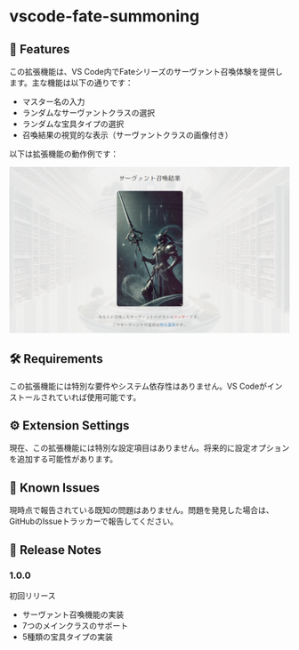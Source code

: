 # vscode-fate-summoning 

## 🚀 Features

この拡張機能は、VS Code内でFateシリーズのサーヴァント召喚体験を提供します。主な機能は以下の通りです：

- マスター名の入力
- ランダムなサーヴァントクラスの選択
- ランダムな宝具タイプの選択
- 召喚結果の視覚的な表示（サーヴァントクラスの画像付き）

以下は拡張機能の動作例です：

![サーヴァント召喚例](./images/demo.png)

## 🛠️ Requirements

この拡張機能には特別な要件やシステム依存性はありません。VS Codeがインストールされていれば使用可能です。

## ⚙️ Extension Settings

現在、この拡張機能には特別な設定項目はありません。将来的に設定オプションを追加する可能性があります。

## 🐛 Known Issues

現時点で報告されている既知の問題はありません。問題を発見した場合は、GitHubのIssueトラッカーで報告してください。

## 📝 Release Notes

### 1.0.0

初回リリース

- サーヴァント召喚機能の実装
- 7つのメインクラスのサポート
- 5種類の宝具タイプの実装
